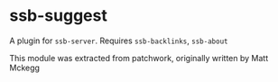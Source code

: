 # ssb-suggest

A plugin for `ssb-server`. Requires `ssb-backlinks`, `ssb-about`

This module was extracted from patchwork, originally written by Matt Mckegg

